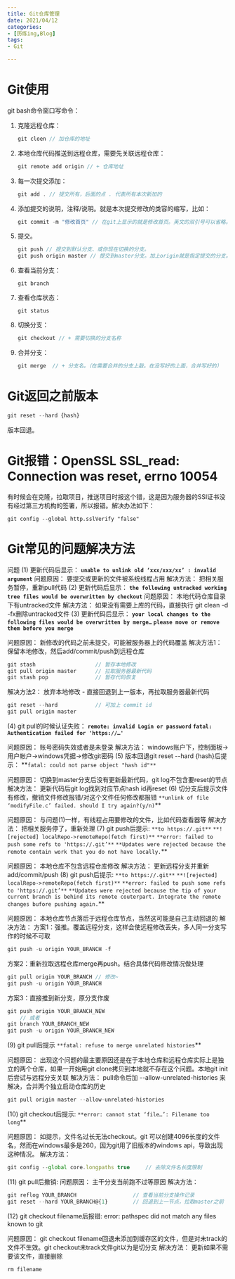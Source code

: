 ```yaml
---
title: Git仓库管理
date: 2021/04/12
categories:
- [历练ing,Blog]
tags:
- Git

---
```


# Git使用

git bash命令窗口写命令：

1. 克隆远程仓库：

   ```js
   git cloen // 加仓库的地址
   ```

2. 本地仓库代码推送到远程仓库，需要先关联远程仓库：

   ```js
   git remote add origin // + 仓库地址
   ```

3. 每一次提交添加：

   ```js
   git add . // 提交所有，后面的点 . 代表所有本次新加的
   ```

4. 添加提交的说明，注释/说明。就是本次提交修改的类容的缩写，比如：

   ```js
   git commit -m "修改首页" // 在git上显示的就是修改首页。英文的双引号可以省略。
   ```

5. 提交。

   ```js
   git push // 提交到默认分支、或你现在切换的分支。
   git push origin master // 提交到master分支。加上origin就是指定提交的分支。
   ```

6. 查看当前分支：

   ```
   git branch
   ```

7. 查看仓库状态：

   ```
   git status
   ```

8. 切换分支：

   ```js
   git checkout // + 需要切换的分支名称
   ```

9. 合并分支：

   ```js
   git merge  // + 分支名。（在需要合并的分支上敲。在没写好的上面，合并写好的）
   ```

   

# Git返回之前版本

```js
git reset --hard {hash}
```

版本回退。

# Git报错：OpenSSL SSL_read: Connection was reset, errno 10054

有时候会在克隆，拉取项目，推送项目时报这个错，这是因为服务器的SSl证书没有经过第三方机构的签署，所以报错。解决办法如下：

```apl
git config --global http.sslVerify "false"
```

# Git常见的问题解决方法

问题
(1) 更新代码后显示： **`unable to unlink old ‘xxx/xxx/xx’ : invalid argument`**
问题原因：
要提交或更新的文件被系统线程占用
解决方法：
把相关服务暂停，重新pull代码
(2) 更新代码后显示： **`the following untracked working tree files would be overwritten by checkout`**
问题原因：
本地代码仓库目录下有untracked文件
解决方法：
如果没有需要上库的代码，直接执行 git clean -d -fx删除untracked文件
(3) 更新代码后显示：
**`your local changes to the following files would be overwritten by merge…`**
**`please move or remove them before you merge`**

问题原因：
新修改的代码之前未提交，可能被服务器上的代码覆盖
解决方法1：
保留本地修改，然后add/commit/push到远程仓库

```js
git stash					// 暂存本地修改
git pull origin master		// 拉取服务器最新代码
git stash pop				// 暂存代码恢复
```

解决方法2：
放弃本地修改 - 直接回退到上一版本，再拉取服务器最新代码

```js
git reset --hard			// 可加上 commit id
git pull origin master
```

(4) git pull的时候认证失败：
**`remote: invalid Login or password`**
**`fatal: Authentication failed for 'https://…'`**

问题原因：
账号密码失效或者是未登录
解决方法：
windows账户下，控制面板->用户帐户->windows凭据->修改git密码
(5) 版本回退git reset --hard {hash}后提示：
**`fatal: could not parse object "hash id"**`

问题原因：
切换到master分支后没有更新最新代码，git log不包含要reset的节点
解决方法：
更新代码后git log找到对应节点hash id再reset
(6) 切分支后提示文件有修改，撤销文件修改报错/对这个文件任何修改都报错
`**unlink of file ‘modifyFile.c’ failed. should I try again?(y/n)`**

问题原因：
与问题(1)一样，有线程占用要修改的文件，比如代码查看器等
解决方法：
把相关服务停了，重新处理
(7) git push后提示:
`**to https://.git**`
`**![rejected] localRepo->remoteRepo(fetch first)**`
`**error: failed to push some refs to 'https://.git’**`
`**Updates were rejected because the remote contain work that you do not have locally.`**

问题原因：
本地仓库不包含远程仓库修改
解决方法：
更新远程分支并重新add/commit/push
(8) git push后提示:
`**to https://.git**`
`**![rejected] localRepo->remoteRepo(fetch first)**`
`**error: failed to push some refs to 'https://.git’**`
`**Updates were rejected because the tip of your current branch is behind its remote couterpart. Integrate the remote changes bufore pushing again.`**

问题原因：
本地仓库节点落后于远程仓库节点，当然这可能是自己主动回退的
解决方法：
方案1：强推。覆盖远程分支，这样会使远程修改丢失，多人同一分支写作的时候不可取

```js
git push -u origin YOUR_BRANCH -f
```

方案2：重新拉取远程仓库merge再push。结合具体代码修改情况做处理

```js
git pull origin YOUR_BRANCH // 修改~
git push -u origin YOUR_BRANCH
```


方案3：直接推到新分支，原分支作废

```js
git push origin YOUR_BRANCH_NEW
	// 或者
git branch YOUR_BRANCH_NEW
git push -u origin YOUR_BRANCH_NEW

```

(9) git pull后提示
`**fatal: refuse to merge unrelated histories`**

问题原因：
出现这个问题的最主要原因还是在于本地仓库和远程仓库实际上是独立的两个仓库，如果一开始用git clone拷贝到本地就不存在这个问题。本地git init后尝试与远程分支关联
解决方法：
pull命令后加 --allow-unrelated-histories 来解决，合并两个独立启动仓库的历史

```js
git pull origin master --allow-unrelated-histories
```

(10) git checkout后提示:
`**error: cannot stat ‘file…’: Filename too long`**

问题原因：
如提示，文件名过长无法checkout。git 可以创建4096长度的文件名，然而在windows最多是260，因为git用了旧版本的windows api，导致出现这种情况。
解决方法：

```js
git config --global core.longpaths true 	// 去除文件名长度限制
```



(11) git pull后撤销:
问题原因：
主干分支当前跑不过等原因
解决方法：

```js
git reflog YOUR_BRANCH					// 查看当前分支操作记录
git reset --hard YOUR_BRANCH@{1}		// 回退到上一节点，拉取master之前
```

(12) git checkout filename后报错:
error: pathspec did not match any files known to git

问题原因：
git checkout filename回退未添加到缓存区的文件，但是对未track的文件不生效。git checkout未track文件git以为是切分支
解决方法：
更新如果不需要该文件，直接删除

```js
rm filename
```

